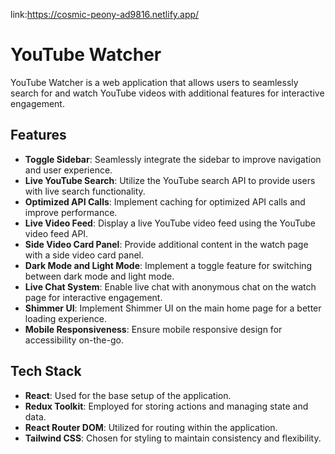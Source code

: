 link:https://cosmic-peony-ad9816.netlify.app/

# YouTube Watcher

YouTube Watcher is a web application that allows users to seamlessly search for and watch YouTube videos with additional features for interactive engagement.

## Features

- **Toggle Sidebar**: Seamlessly integrate the sidebar to improve navigation and user experience.
- **Live YouTube Search**: Utilize the YouTube search API to provide users with live search functionality.
- **Optimized API Calls**: Implement caching for optimized API calls and improve performance.
- **Live Video Feed**: Display a live YouTube video feed using the YouTube video feed API.
- **Side Video Card Panel**: Provide additional content in the watch page with a side video card panel.
- **Dark Mode and Light Mode**: Implement a toggle feature for switching between dark mode and light mode.
- **Live Chat System**: Enable live chat with anonymous chat on the watch page for interactive engagement.
- **Shimmer UI**: Implement Shimmer UI on the main home page for a better loading experience.
- **Mobile Responsiveness**: Ensure mobile responsive design for accessibility on-the-go.

## Tech Stack

- **React**: Used for the base setup of the application.
- **Redux Toolkit**: Employed for storing actions and managing state and data.
- **React Router DOM**: Utilized for routing within the application.
- **Tailwind CSS**: Chosen for styling to maintain consistency and flexibility.


